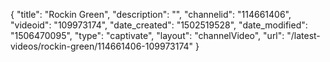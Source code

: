 {
    "title": "Rockin Green",
    "description": "",
    "channelid": "114661406",
    "videoid": "109973174",
    "date_created": "1502519528",
    "date_modified": "1506470095",
    "type": "captivate",
    "layout": "channelVideo",
    "url": "\/latest-videos\/rockin-green\/114661406-109973174"
}